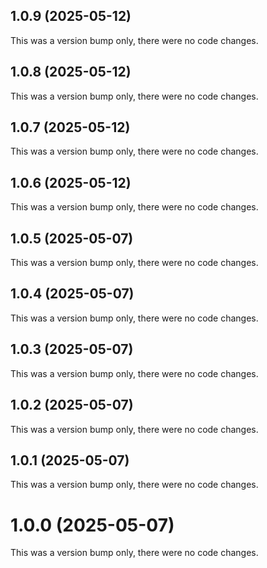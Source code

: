 ## 1.0.9 (2025-05-12)

This was a version bump only, there were no code changes.

## 1.0.8 (2025-05-12)

This was a version bump only, there were no code changes.

## 1.0.7 (2025-05-12)

This was a version bump only, there were no code changes.

## 1.0.6 (2025-05-12)

This was a version bump only, there were no code changes.

## 1.0.5 (2025-05-07)

This was a version bump only, there were no code changes.

## 1.0.4 (2025-05-07)

This was a version bump only, there were no code changes.

## 1.0.3 (2025-05-07)

This was a version bump only, there were no code changes.

## 1.0.2 (2025-05-07)

This was a version bump only, there were no code changes.

## 1.0.1 (2025-05-07)

This was a version bump only, there were no code changes.

# 1.0.0 (2025-05-07)

This was a version bump only, there were no code changes.